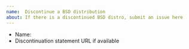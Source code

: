 ```yaml
---
name:  Discontinue a BSD distribution
about: If there is a discontinued BSD distro, submit an issue here
---
```


* Name:
* Discontinuation statement URL if available
